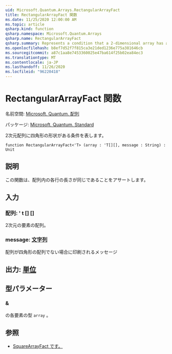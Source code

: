 ```yaml
---
uid: Microsoft.Quantum.Arrays.RectangularArrayFact
title: RectangularArrayFact 関数
ms.date: 11/25/2020 12:00:00 AM
ms.topic: article
qsharp.kind: function
qsharp.namespace: Microsoft.Quantum.Arrays
qsharp.name: RectangularArrayFact
qsharp.summary: Represents a condition that a 2-dimensional array has a rectangular shape
ms.openlocfilehash: b8ef7d52f7f815ca3e21ded1236e775a381646cb
ms.sourcegitcommit: a87c1aa8e7453360025e47ba614f25b02ea84ec3
ms.translationtype: MT
ms.contentlocale: ja-JP
ms.lasthandoff: 11/26/2020
ms.locfileid: "96220418"
---
```

# <a name="rectangulararrayfact-function"></a>RectangularArrayFact 関数

名前空間: [Microsoft. Quantum. 配列](xref:Microsoft.Quantum.Arrays)

パッケージ: [Microsoft. Quantum. Standard](https://nuget.org/packages/Microsoft.Quantum.Standard)


2次元配列に四角形の形状がある条件を表します。

```qsharp
function RectangularArrayFact<'T> (array : 'T[][], message : String) : Unit
```


## <a name="description"></a>説明

この関数は、配列内の各行の長さが同じであることをアサートします。

## <a name="input"></a>入力

### <a name="array--t"></a>配列: ' t [] []

2次元の要素の配列。


### <a name="message--string"></a>message: [文字列](xref:microsoft.quantum.lang-ref.string)

配列が四角形の配列でない場合に印刷されるメッセージ



## <a name="output--unit"></a>出力: [単位](xref:microsoft.quantum.lang-ref.unit)



## <a name="type-parameters"></a>型パラメーター

### <a name="t"></a>&

の各要素の型 `array` 。

## <a name="see-also"></a>参照

- [SquareArrayFact です。](xref:Microsoft.Quantum.Arrays.SquareArrayFact)